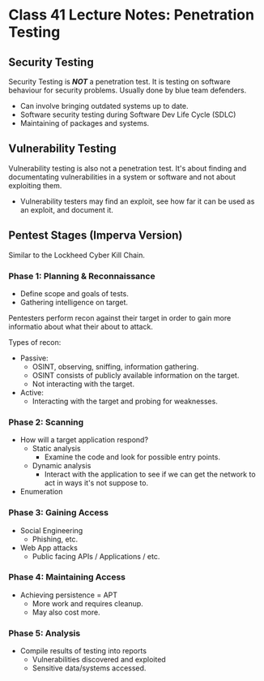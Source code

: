 # Class 41 Lecture Notes: Penetration Testing

## Security Testing

Security Testing is **_NOT_** a penetration test. It is testing on software behaviour for security problems. Usually done by blue team defenders.

- Can involve bringing outdated systems up to date.
- Software security testing during Software Dev Life Cycle (SDLC)
- Maintaining of packages and systems.

## Vulnerability Testing 
Vulnerability testing is also not a penetration test. It's about finding and documentating vulnerabilities in a system or software and not about exploiting them. 
  - Vulnerability testers may find an exploit, see how far it can be used as an exploit, and document it. 

## Pentest Stages (Imperva Version)

Similar to the Lockheed Cyber Kill Chain.

### Phase 1: Planning & Reconnaissance

- Define scope and goals of tests.
- Gathering intelligence on target.

Pentesters perform recon against their target in order to gain more informatio about what their about to attack.

Types of recon:
  - Passive: 
    - OSINT, observing, sniffing, information gathering.
    - OSINT consists of publicly available information on the target.
    - Not interacting with the target.
  - Active: 
    - Interacting with the target and probing for weaknesses.

### Phase 2: Scanning

- How will a target application respond?
  - Static analysis
    - Examine the code and look for possible entry points.
  - Dynamic analysis
    - Interact with the application to see if we can get the network to act in ways it's not suppose to.
- Enumeration

### Phase 3: Gaining Access
  - Social Engineering
    - Phishing, etc.
  - Web App attacks
    - Public facing APIs / Applications / etc.

### Phase 4: Maintaining Access
  - Achieving persistence = APT
    - More work and requires cleanup. 
    - May also cost more.

### Phase 5: Analysis
  - Compile results of testing into reports
    - Vulnerabilities discovered and exploited
    - Sensitive data/systems accessed.
